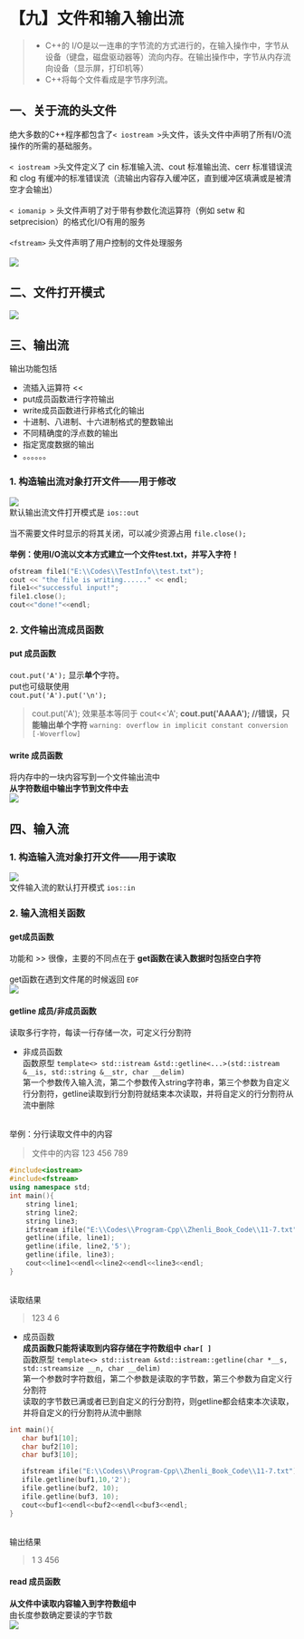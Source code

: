 # 【九】文件和输入输出流



> - C++的 I/O是以一连串的字节流的方式进行的，在输入操作中，字节从设备（键盘，磁盘驱动器等）流向内存。在输出操作中，字节从内存流向设备（显示屏，打印机等）
> - C++将每个文件看成是字节序列流。

<a name="028ab517"></a>

## 一、关于流的头文件

绝大多数的C++程序都包含了`< iostream >`头文件，该头文件中声明了所有I/O流操作的所需的基础服务。<br />
<br />`< iostream >`头文件定义了 cin 标准输入流、cout 标准输出流、cerr 标准错误流 和 clog 有缓冲的标准错误流（流输出内容存入缓冲区，直到缓冲区填满或是被清空才会输出）<br />
<br />`< iomanip >` 头文件声明了对于带有参数化流运算符（例如 setw 和 setprecision）的格式化I/O有用的服务<br />
<br />`<fstream>` 头文件声明了用户控制的文件处理服务<br />
<br />![](https://cdn.nlark.com/yuque/0/2020/png/1237282/1586153189820-a72b339d-75e7-45b2-b6a2-379986379cab.png#align=left&display=inline&height=384&originHeight=384&originWidth=720&size=0&status=done&style=none&width=720)<br />

<a name="dfc98dce"></a>
## 二、文件打开模式

![](https://cdn.nlark.com/yuque/0/2020/png/1237282/1586153189770-1d035ca5-b75e-43c1-8f85-4bd234d8a0bf.png#align=left&display=inline&height=403&originHeight=403&originWidth=1101&size=0&status=done&style=none&width=1101)<br />

<a name="709ecabd"></a>
## 三、输出流

输出功能包括<br />

- 流插入运算符 <<
- put成员函数进行字符输出
- write成员函数进行非格式化的输出
- 十进制、八进制、十六进制格式的整数输出
- 不同精确度的浮点数的输出
- 指定宽度数据的输出
- 。。。。。。



<a name="c4193a09"></a>
### 1. 构造输出流对象打开文件——用于修改

![](https://cdn.nlark.com/yuque/0/2020/png/1237282/1586153189927-22f1ff55-8f29-4fc8-8c48-eb38f4ff2d8d.png#align=left&display=inline&height=254&originHeight=254&originWidth=660&size=0&status=done&style=none&width=660)<br />默认输出流文件打开模式是 `ios::out`<br />
<br />当不需要文件时显示的将其关闭，可以减少资源占用 `file.close();`<br />
<br />**举例：使用I/O流以文本方式建立一个文件test.txt，并写入字符！**<br />

```cpp
ofstream file1("E:\\Codes\\TestInfo\\test.txt");
cout << "the file is writing......" << endl;
file1<<"successful input!";
file1.close();
cout<<"done!"<<endl;
```


<a name="e89fef40"></a>
### 2. 文件输出流成员函数

#### put 成员函数

`cout.put('A');` 显示**单个**字符。<br />put也可级联使用<br />`cout.put('A').put('\n');`<br />

> cout.put('A'); 效果基本等同于 cout<<'A';
> **cout.put('AAAA'); //错误，只能输出单个字符**
> `warning: overflow in implicit constant conversion [-Woverflow]`



#### write 成员函数

将内存中的一块内容写到一个文件输出流中<br />
**从字符数组中输出字节到文件中去**<br />![](https://cdn.nlark.com/yuque/0/2020/png/1237282/1586153189719-342e61ef-4b7d-40fe-9755-ba5c1f05f25b.png#align=left&display=inline&height=301&originHeight=301&originWidth=427&size=0&status=done&style=none&width=427)<br />

<a name="f8666d7f"></a>
## 四、输入流

### 1. 构造输入流对象打开文件——用于读取

![](https://cdn.nlark.com/yuque/0/2020/png/1237282/1586153189747-0ce39809-e587-4dd8-956c-2ad3cec4dea9.png#align=left&display=inline&height=223&originHeight=223&originWidth=619&size=0&status=done&style=none&width=619)<br />文件输入流的默认打开模式 `ios::in`<br />

<a name="76f4d724"></a>
### 2. 输入流相关函数

#### get成员函数

功能和 >> 很像，主要的不同点在于 **get函数在读入数据时包括空白字符**<br />
<br />get函数在遇到文件尾的时候返回 `EOF`<br />![](https://cdn.nlark.com/yuque/0/2020/png/1237282/1586153189763-b8ad7148-0d60-4fa1-88a7-b5c57f24a1b6.png#align=left&display=inline&height=281&originHeight=281&originWidth=678&size=0&status=done&style=none&width=678)<br />

<a name="b4f57f23"></a>
#### getline 成员/非成员函数

读取多行字符，每读一行存储一次，可定义行分割符<br />

- 非成员函数
<br />函数原型 `template<> std::istream &std::getline<...>(std::istream &__is, std::string &__str, char __delim)`<br />
第一个参数传入输入流，第二个参数传入string字符串，第三个参数为自定义行分割符，getline读取到行分割符就结束本次读取，并将自定义的行分割符从流中删除


<br />举例：分行读取文件中的内容<br />

> 文件中的内容
> 123
> 456
> 789



```cpp
#include<iostream>
#include<fstream>
using namespace std;
int main(){
    string line1;
    string line2;
    string line3;
    ifstream ifile("E:\\Codes\\Program-Cpp\\Zhenli_Book_Code\\11-7.txt");
    getline(ifile, line1);
    getline(ifile, line2,'5');   
    getline(ifile, line3);
    cout<<line1<<endl<<line2<<endl<<line3<<endl;
}
```

<br />读取结果<br />

> 123
> 4
> 6



- 成员函数<br />
**成员函数只能将读取到内容存储在字符数组中 `char[ ]`**
<br />函数原型 `template<> std::istream &std::istream::getline(char *__s, std::streamsize __n, char __delim)`<br />
第一个参数时字符数组，第二个参数是读取的字节数，第三个参数为自定义行分割符<br />
读取的字节数已满或者已到自定义的行分割符，则getline都会结束本次读取，并将自定义的行分割符从流中删除



```cpp
int main(){
   char buf1[10];
   char buf2[10];
   char buf3[10];

   ifstream ifile("E:\\Codes\\Program-Cpp\\Zhenli_Book_Code\\11-7.txt");
   ifile.getline(buf1,10,'2');
   ifile.getline(buf2, 10);
   ifile.getline(buf3, 10);
   cout<<buf1<<endl<<buf2<<endl<<buf3<<endl;
}
```

<br />输出结果<br />

> 1
> 3
> 456



#### read 成员函数

**从文件中读取内容输入到字符数组中**<br />由长度参数确定要读的字节数<br />![](https://cdn.nlark.com/yuque/0/2020/png/1237282/1586153189782-fa82c27e-88e3-4b61-bf9a-a644671af40d.png#align=left&display=inline&height=468&originHeight=468&originWidth=688&size=0&status=done&style=none&width=688)

